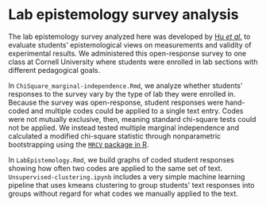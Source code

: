 # Lab epistemology survey analysis

The lab epistemology survey analyzed here was developed by [Hu *et al.*](https://journals.aps.org/prper/abstract/10.1103/PhysRevPhysEducRes.14.010121) to evaluate students’ epistemological views on measurements and validity of experimental results. We administered this open-response survey to one class at Cornell University where students were enrolled in lab sections with different pedagogical goals.

In `ChiSquare_marginal-independence.Rmd`, we analyze whether students' responses to the survey vary by the type of lab they were enrolled in. Because the survey was open-response, student responses were hand-coded and multiple codes could be applied to a single text entry. Codes were not mutually exclusive, then, meaning standard chi-square tests could not be applied. We instead tested multiple marginal independence and calculated a modified chi-square statistic through nonparametric bootstrapping using the [`MRCV` package in R](https://cran.r-project.org/web/packages/MRCV/).

In `LabEpistemology.Rmd`, we build graphs of coded student responses showing how often two codes are applied to the same set of text. `Unsupervised-clustering.ipynb` includes a very simple machine learning pipeline that uses kmeans clustering to group students' text responses into groups without regard for what codes we manually applied to the text.
